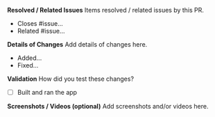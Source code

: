 **Resolved / Related Issues**
Items resolved / related issues by this PR.
- Closes #issue...
- Related #issue...

**Details of Changes**
Add details of changes here.
- Added...
- Fixed...

**Validation**
How did you test these changes?
- [ ] Built and ran the app

**Screenshots / Videos (optional)**
Add screenshots and/or videos here.
